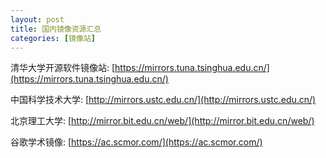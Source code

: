 ```yaml
---
layout: post
title: 国内镜像资源汇总
categories: [镜像站]
---
```


清华大学开源软件镜像站: [https://mirrors.tuna.tsinghua.edu.cn/](https://mirrors.tuna.tsinghua.edu.cn/)

中国科学技术大学: [http://mirrors.ustc.edu.cn/](http://mirrors.ustc.edu.cn/)

北京理工大学: [http://mirror.bit.edu.cn/web/](http://mirror.bit.edu.cn/web/)

谷歌学术镜像: [https://ac.scmor.com/](https://ac.scmor.com/)
